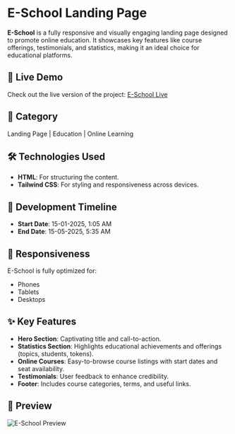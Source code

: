 # E-School Landing Page

**E-School** is a fully responsive and visually engaging landing page designed to promote online education. It showcases key features like course offerings, testimonials, and statistics, making it an ideal choice for educational platforms.

## 🚀 Live Demo
Check out the live version of the project: [E-School Live](https://rohan26ir.github.io/E-School/)

## 📂 Category
Landing Page | Education | Online Learning  

## 🛠️ Technologies Used
- **HTML**: For structuring the content.
- **Tailwind CSS**: For styling and responsiveness across devices.

## 📅 Development Timeline
- **Start Date**: 15-01-2025, 1:05 AM  
- **End Date**: 15-05-2025, 5:35 AM  

## 📱 Responsiveness
E-School is fully optimized for:
- Phones
- Tablets
- Desktops

## ✨ Key Features
- **Hero Section**: Captivating title and call-to-action.  
- **Statistics Section**: Highlights educational achievements and offerings (topics, students, tokens).  
- **Online Courses**: Easy-to-browse course listings with start dates and seat availability.  
- **Testimonials**: User feedback to enhance credibility.  
- **Footer**: Includes course categories, terms, and useful links.  

## 📸 Preview
![E-School Preview](https://github.com/rohan26ir/E-School/blob/main/assets/e-school/e-school.png)  
